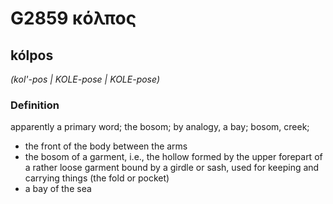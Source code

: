 # G2859 κόλπος

## kólpos

_(kol'-pos | KOLE-pose | KOLE-pose)_

### Definition

apparently a primary word; the bosom; by analogy, a bay; bosom, creek; 

- the front of the body between the arms
- the bosom of a garment, i.e., the hollow formed by the upper forepart of a rather loose garment bound by a girdle or sash, used for keeping and carrying things (the fold or pocket)
- a bay of the sea
